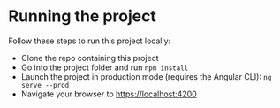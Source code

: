 # Running the project

Follow these steps to run this project locally:

* Clone the repo containing this project
* Go into the project folder and run `npm install`
* Launch the project in production mode (requires the Angular CLI): `ng serve --prod`
* Navigate your browser to [https://localhost:4200](https://localhost:4200)